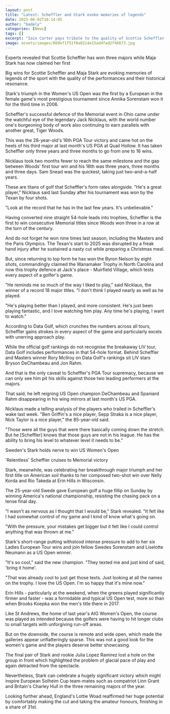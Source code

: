 ```yaml
---
layout: post
title: "Latest: Scheffler and Stark evoke memories of legends"
date: 2025-06-02T16:14:05
author: "badely"
categories: [News]
tags: []
excerpt: "Iain Carter pays tribute to the quality of Scottie Scheffler and Maja Stark's performances as well as the historical significance of their wins."
image: assets/images/669ef1f51f8a0214e15ad4fad2f46673.jpg
---
```


Experts revealed that Scottie Scheffler has won three majors while Maja Stark has now claimed her first

Big wins for Scottie Scheffler and Maja Stark are evoking memories of legends of the sport with the quality of the performances and their historical resonance.

Stark's triumph in the Women's US Open was the first by a European in the female game's most prestigious tournament since Annika Sorenstam won it for the third time in 2006.

Scheffler's successful defence of the Memorial event in Ohio came under the watchful eye of the legendary Jack Nicklaus, with the world number one's burgeoning body of work also continuing to earn parallels with another great, Tiger Woods.

This was the 28-year-old's 16th PGA Tour victory and came hot on the heels of his third major at last month's US PGA at Quail Hollow. It has taken Scheffler only three years and three months to go from one to 16 wins.

Nicklaus took two months fewer to reach the same milestone and the gap between Woods' first tour win and his 16th was three years, three months and three days. Sam Snead was the quickest, taking just two-and-a-half years.

These are titans of golf that Scheffler's form rates alongside. "He's a great player," Nicklaus said last Sunday after his tournament was won by the Texan by four shots.

"Look at the record that he has in the last few years. It's unbelievable."

Having converted nine straight 54-hole leads into trophies, Scheffler is the first to win consecutive Memorial titles since Woods won three in a row at the turn of the century.

And do not forget he won nine times last season, including the Masters and the Paris Olympics. The Texan's start to 2025 was disrupted by a freak hand injury after he sustained a nasty cut while preparing a Christmas meal.

But, since returning to top form he has won the Byron Nelson by eight shots, commandingly claimed the Wanamaker Trophy in North Carolina and now this trophy defence at Jack's place - Muirfield Village, which tests every aspect of a golfer's game.

"He reminds me so much of the way I liked to play," said Nicklaus, the winner of a record 18 major titles. "I don't think I played nearly as well as he played.

"He's playing better than I played, and more consistent. He's just been playing fantastic, and I love watching him play. Any time he's playing, I want to watch."

According to Data Golf, which crunches the numbers across all tours, Scheffler gains strokes in every aspect of the game and particularly excels with unerring approach play.

While the official golf rankings do not recognise the breakaway LIV tour, Data Golf includes performances in that 54-hole format. Behind Scheffler and Masters winner Rory McIlroy on Data Golf's rankings sit LIV stars Bryson DeChambeau and Jon Rahm.

And that is the only caveat to Scheffler's PGA Tour supremacy, because we can only see him pit his skills against those two leading performers at the majors.

That said, he left reigning US Open champion DeChambeau and Spaniard Rahm disappearing in his wing mirrors at last month's US PGA.

Nicklaus made a telling analysis of the players who trailed in Scheffler's wake last week. "Ben Griffin's a nice player, Sepp Straka is a nice player, Nick Taylor is a nice player," the 85-year-old said.

"Those were all the guys that were there basically coming down the stretch. But he  [Scheffler] knows that those guys are not in his league. He has the ability to bring his level to whatever level it needs to be."

Sweden's Stark holds nerve to win US Women's Open

'Relentless' Scheffler cruises to Memorial victory

Stark, meanwhile, was celebrating her breakthrough major triumph and her first title on American soil thanks to her composed two-shot win over Nelly Korda and Rio Takeda at Erin Hills in Wisconsin.

The 25-year-old Swede gave European golf a huge fillip on Sunday by winning America's national championship, resisting the chasing pack on a tense final day.

"I wasn't as nervous as I thought that I would be," Stark revealed. "It felt like I had somewhat control of my game and I kind of know what's going on.

"With the pressure, your mistakes get bigger but it felt like I could control anything that was thrown at me."

Stark's short-range putting withstood intense pressure to add to her six Ladies European Tour wins and join fellow Swedes Sorenstam and Liselotte Neumann as a US Open winner.

"It's so cool," said the new champion. "They texted me and just kind of said, 'bring it home'.

"That was already cool to just get those texts. Just looking at all the names on the trophy. I love the US Open. I'm so happy that it's mine now."

Erin Hills - particularly at the weekend, when the greens played significantly firmer and faster - was a formidable and typical US Open test, more so than when Brooks Koepka won the men's title there in 2017.

Like St Andrews, the home of last year's AIG Women's Open, the course was played as intended because the golfers were having to hit longer clubs to small targets with unforgiving run-off areas.

But on the downside, the course is remote and wide open, which made the galleries appear unflatteringly sparse. This was not a good look for the women's game and the players deserve better showcasing.

The final pair of Stark and rookie Julia Lopez Ramirez lost a hole on the group in front which highlighted the problem of glacial pace of play and again detracted from the spectacle.

Nevertheless, Stark can celebrate a hugely significant victory which might inspire European Solheim Cup team-mates such as compatriot Linn Grant and Britain's Charley Hull in the three remaining majors of the year.

Looking further ahead, England's Lottie Woad reaffirmed her huge potential by comfortably making the cut and taking the amateur honours, finishing in a share of 31st.

